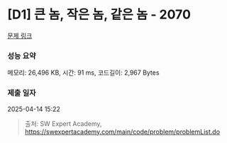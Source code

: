 # [D1] 큰 놈, 작은 놈, 같은 놈 - 2070 

[문제 링크](https://swexpertacademy.com/main/code/problem/problemDetail.do?contestProbId=AV5QQ6qqA40DFAUq) 

### 성능 요약

메모리: 26,496 KB, 시간: 91 ms, 코드길이: 2,967 Bytes

### 제출 일자

2025-04-14 15:22



> 출처: SW Expert Academy, https://swexpertacademy.com/main/code/problem/problemList.do